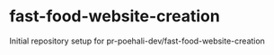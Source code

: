 # fast-food-website-creation

Initial repository setup for pr-poehali-dev/fast-food-website-creation